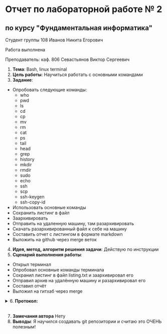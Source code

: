 # Отчет по лабораторной работе № 2
## по курсу "Фундаментальная информатика"

Студент группы 108 Иванов Никита Егорович

Работа выполнена 

Преподаватель: каф. 806 Севастьянов Виктор Сергеевич

1. **Тема**: Bash, linux terminal
2. **Цель работы**: Научиться работать с основными командами
3. **Задание**:
- Опробовать следующие команды:
    - who
    - pwd
    - ls
    - cd
    - cp
    - mv
    - rm
    - cat
    - ps
    - tail
    - head
    - grep
    - history
    - mkdir
    - rmdir
    - sudo
    - echo
    - ssh
    - scp
    - ssh-keygen
    - ssh-copy-id
- Использовать основные команды
- Сохранить листинг в файл
- Заархивировать
- Отправить на удаленную машину, там разархивировать
- Скачать разархивированный файл к себе на машину
- Составить отчет с листингом в формате markdown
- Выложить на github через merge веток
4. **Идея, метод, алгоритм решения задачи**: Действую по инструкции
5. **Сценарий выполнения работы**: 
- Открыл терминал
- Опробовал основные команды терминала
- Сохранил листинг в файл listing.txt и заархивировал его
- Отправил архив на удалённую машину и разархивировал его
- Составил отчёт
- Выложил на гитхаб через merge


<details>
  <summary>6. <b>Протокол:</b></summary>

  ```
  ┌──(nikita㉿kali)-[~/Documents]
  └─$ touch listing.txt
                                                                                                                                    
  ┌──(nikita㉿kali)-[~/Documents]
  └─$ nano listing.txt 
                                                                                                                                    
  ┌──(nikita㉿kali)-[~/Documents]
  └─$ tar -cf listing.tar listing.txt
                                                                                                                                    
  ┌──(nikita㉿kali)-[~/Documents]
  └─$ scp listing.tar  n_ivanov@185.5.249.140: /home/n_ivanov/               
  /home/n_ivanov/: No such file or directory
                                                                                                                                    
  ┌──(nikita㉿kali)-[~/Documents]
  └─$ scp listing.tar  n_ivanov@185.5.249.140:/home/n_ivanov/ 
  Enter passphrase for key '/home/nikita/.ssh/id_rsa': 
  listing.tar                                                                                      100%   20KB   1.6MB/s   00:00    
                                                                                                                                    
  ┌──(nikita㉿kali)-[~/Documents]
  └─$ ssh n_ivanov@185.5.249.140                             
  Enter passphrase for key '/home/nikita/.ssh/id_rsa': 
  Welcome to Ubuntu 20.04.6 LTS (GNU/Linux 5.4.0-162-generic x86_64)

  * Documentation:  https://help.ubuntu.com
  * Management:     https://landscape.canonical.com
  * Support:        https://ubuntu.com/advantage
  New release '22.04.3 LTS' available.
  Run 'do-release-upgrade' to upgrade to it.

  Last login: Mon Sep 18 17:57:38 2023 from 95.24.22.50
  n_ivanov@vds2476450:~$ tar -xf listing.tar 
  n_ivanov@vds2476450:~$ logout
  Connection to 185.5.249.140 closed.
                                                                                                                                    
  ┌──(nikita㉿kali)-[~/Documents]
  └─$ scp n_ivanov@185.5.249.140:listing.txt listing.txt               
  Enter passphrase for key '/home/nikita/.ssh/id_rsa': 
  listing.txt                                                                                      
  ```

</details>
<br \>

7. **Замечания автора** Нету
8. **Выводы**: Я научился создавать git репозитории и считаю это ОЧЕНЬ полезным!